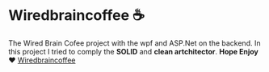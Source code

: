 # Wiredbraincoffee ☕
The Wired Brain Cofee project with the wpf and ASP.Net on the backend.
In this project I tried to comply the **SOLID** and **clean artchitector**.
**Hope Enjoy❤**
[Wiredbraincoffee](https://user-images.githubusercontent.com/54862167/64559227-0abc8380-d303-11e9-999e-ccb9e86cf236.png)

